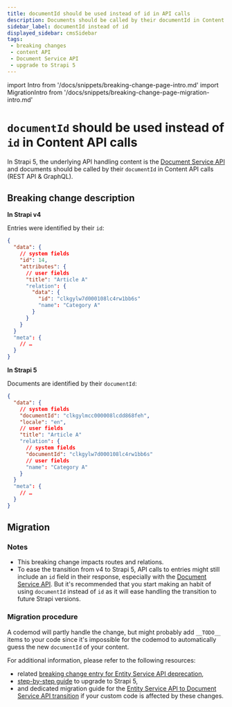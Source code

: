 ```yaml
---
title: documentId should be used instead of id in API calls
description: Documents should be called by their documentId in Content API calls (REST API & GraphQL).
sidebar_label: documentId instead of id
displayed_sidebar: cmsSidebar
tags:
 - breaking changes
 - content API
 - Document Service API
 - upgrade to Strapi 5
---
```


import Intro from '/docs/snippets/breaking-change-page-intro.md'
import MigrationIntro from '/docs/snippets/breaking-change-page-migration-intro.md'

# `documentId` should be used instead of `id` in Content API calls

In Strapi 5, the underlying API handling content is the [Document Service API](/cms/api/document-service) and documents should be called by their `documentId` in Content API calls (REST API & GraphQL).

<Intro />

<BreakingChangeIdCard
  plugins
  codemodPartly
  codemodName="entity-service-document-service"
  codemodLink="https://github.com/strapi/strapi/blob/develop/packages/utils/upgrade/resources/codemods/5.0.0/entity-service-document-service.code.ts"
/>

## Breaking change description

<SideBySideContainer>

<SideBySideColumn>

**In Strapi v4**

Entries were identified by their `id`:

```json {4}
{
  "data": {
    // system fields
    "id": 14,
    "attributes": {
      // user fields
      "title": "Article A"
      "relation": {
        "data": {
          "id": "clkgylw7d000108lc4rw1bb6s"
          "name": "Category A"
        }
      }
    }
  }
  "meta": {
    // …
  }
}
```

</SideBySideColumn>

<SideBySideColumn>

**In Strapi 5**

Documents are identified by their `documentId`:

```json {4}
{
  "data": {
    // system fields
    "documentId": "clkgylmcc000008lcdd868feh",
    "locale": "en",
    // user fields
    "title": "Article A"
    "relation": {
      // system fields
      "documentId": "clkgylw7d000108lc4rw1bb6s"
      // user fields
      "name": "Category A"
    }
  }
  "meta": {
    // …
  }
}
```

</SideBySideColumn>

</SideBySideContainer>

## Migration

<MigrationIntro />

### Notes

- This breaking change impacts routes and relations.
- To ease the transition from v4 to Strapi 5, API calls to entries might still include an `id` field in their response, especially with the [Document Service API](/cms/api/document-service). But it's recommended that you start making an habit of using `documentId` instead of `id` as it will ease handling the transition to future Strapi versions.

### Migration procedure 

A codemod will partly handle the change, but might probably add `__TODO__` items to your code since it's impossible for the codemod to automatically guess the new `documentId` of your content.

For additional information, please refer to the following resources:

- related [breaking change entry for Entity Service API deprecation](/cms/migration/v4-to-v5/breaking-changes/entity-service-deprecated),
- [step-by-step guide](/cms/migration/v4-to-v5/step-by-step) to upgrade to Strapi 5,
- and dedicated migration guide for the [Entity Service API to Document Service API transition](/cms/migration/v4-to-v5/additional-resources/from-entity-service-to-document-service) if your custom code is affected by these changes.
